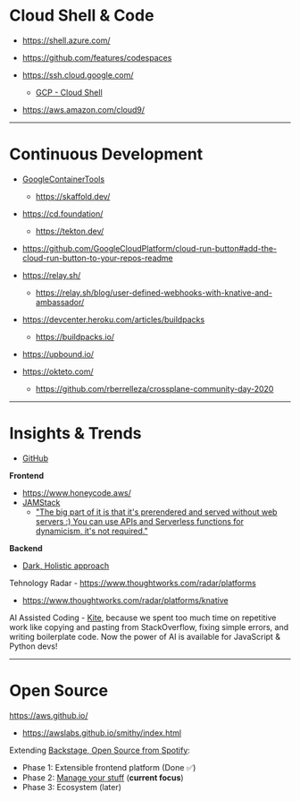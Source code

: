 # Cloud Shell & Code

* https://shell.azure.com/
* https://github.com/features/codespaces

* https://ssh.cloud.google.com/
  * [GCP - Cloud Shell](https://cloud.google.com/blog/products/gcp/introducing-google-cloud-shels-new-code-editor)

* https://aws.amazon.com/cloud9/

---

# Continuous Development

* [GoogleContainerTools](https://github.com/GoogleContainerTools)
  * https://skaffold.dev/

* https://cd.foundation/
  * https://tekton.dev/
  
* https://github.com/GoogleCloudPlatform/cloud-run-button#add-the-cloud-run-button-to-your-repos-readme

* https://relay.sh/
  * https://relay.sh/blog/user-defined-webhooks-with-knative-and-ambassador/

* https://devcenter.heroku.com/articles/buildpacks
  * https://buildpacks.io/
    
* https://upbound.io/
* https://okteto.com/
  * https://github.com/rberrelleza/crossplane-community-day-2020

---

# Insights & Trends

* [GitHub](https://github.blog/category/community/insights/)

**Frontend**

* https://www.honeycode.aws/
* [JAMStack](https://snipcart.com/blog/jamstack)
  * ["The big part of it is that it's prerendered and served without web servers :) You can use APIs and Serverless functions for dynamicism, it's not required."](https://codepen.io/sdras/full/NWqNBzV)   

**Backend**

* [Dark, Holistic approach](https://medium.com/darklang/the-design-of-dark-59f5d38e52d2)

Tehnology Radar - https://www.thoughtworks.com/radar/platforms
* https://www.thoughtworks.com/radar/platforms/knative

AI Assisted Coding - [Kite](https://www.kite.com/), because we spent too much time on repetitive work like copying and pasting from StackOverflow, fixing simple errors, and writing boilerplate code. Now the power of AI is available for JavaScript & Python devs!

---

# Open Source

https://aws.github.io/
* https://awslabs.github.io/smithy/index.html

Extending [Backstage, Open Source from Spotify](https://backstage.io/):
* Phase 1: Extensible frontend platform (Done ✅) 
* Phase 2: [Manage your stuff](https://backstage.io/blog/2020/05/22/phase-2-service-catalog) (**current focus**)
* Phase 3: Ecosystem (later) 
  

